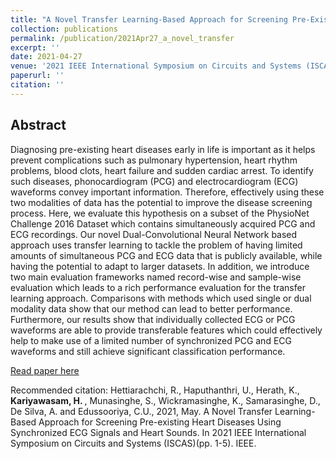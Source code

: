 ```yaml
---
title: "A Novel Transfer Learning-Based Approach for Screening Pre-Existing Heart Diseases Using Synchronized ECG Signals and Heart Sounds"
collection: publications
permalink: /publication/2021Apr27_a_novel_transfer
excerpt: ''
date: 2021-04-27
venue: '2021 IEEE International Symposium on Circuits and Systems (ISCAS)'
paperurl: ''
citation: ''
---
```


<h2>Abstract</h2>
Diagnosing pre-existing heart diseases early in life is important as it helps prevent complications such as pulmonary hypertension, heart rhythm problems, blood clots, heart failure and sudden cardiac arrest. To identify such diseases, phonocardiogram (PCG) and electrocardiogram (ECG) waveforms convey important information. Therefore, effectively using these two modalities of data has the potential to improve the disease screening process. Here, we evaluate this hypothesis on a subset of the PhysioNet Challenge 2016 Dataset which contains simultaneously acquired PCG and ECG recordings. Our novel Dual-Convolutional Neural Network based approach uses transfer learning to tackle the problem of having limited amounts of simultaneous PCG and ECG data that is publicly available, while having the potential to adapt to larger datasets. In addition, we introduce two main evaluation frameworks named record-wise and sample-wise evaluation which leads to a rich performance evaluation for the transfer learning approach. Comparisons with methods which used single or dual modality data show that our method can lead to better performance. Furthermore, our results show that individually collected ECG or PCG waveforms are able to provide transferable features which could effectively help to make use of a limited number of synchronized PCG and ECG waveforms and still achieve significant classification performance.

[Read paper here](https://ieeexplore.ieee.org/document/9401093)

Recommended citation: Hettiarachchi, R., Haputhanthri, U., Herath, K., <b> Kariyawasam, H. </b>, Munasinghe, S., Wickramasinghe, K., Samarasinghe, D., De Silva, A. and Edussooriya, C.U., 2021, May. A Novel Transfer Learning-Based Approach for Screening Pre-existing Heart Diseases Using Synchronized ECG Signals and Heart Sounds. In 2021 IEEE International Symposium on Circuits and Systems (ISCAS)(pp. 1-5). IEEE.
